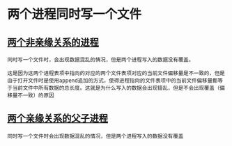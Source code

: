 # 两个进程同时写一个文件

## [两个非亲缘关系的进程](https://typecodes.com/cseries/linuxmutilprocesswrite1.html)

    同时写一个文件时，会出现数据混乱的情况，但是两个进程写入的数据没有覆盖。

    这是因为这两个进程表项中指向的对应的两个文件表项对应的当前文件偏移量是不一致的，但是由于打开文件时是使用append追加的方式，使得进程指向的文件表项中的当前文件偏移量都等于当前文件中所有数据的总长度。这就是为什么写入的数据会出现错乱，但是不会出现覆盖（偏移量不一致）的原因

## [两个亲缘关系的父子进程](https://typecodes.com/cseries/linuxmutilprocesswrite2.html)

    同时写一个文件时会出现数据混乱的情况，但是两个进程写入的数据没有覆盖
